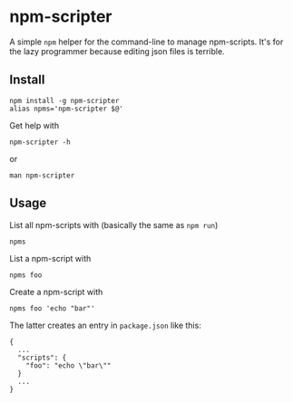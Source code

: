 # npm-scripter

A simple `npm` helper for the command-line to manage npm-scripts. It's for the lazy programmer because editing json
files is terrible.

## Install

    npm install -g npm-scripter
    alias npms='npm-scripter $@'

Get help with

    npm-scripter -h

or

    man npm-scripter

## Usage

List all npm-scripts with (basically the same as `npm run`)

    npms

List a npm-script with

    npms foo

Create a npm-script with

    npms foo 'echo "bar"'

The latter creates an entry in `package.json` like this:

    {
      ...
      "scripts": {
        "foo": "echo \"bar\""
      }
      ...
    }
